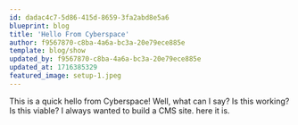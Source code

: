 ```yaml
---
id: dadac4c7-5d86-415d-8659-3fa2abd8e5a6
blueprint: blog
title: 'Hello From Cyberspace'
author: f9567870-c8ba-4a6a-bc3a-20e79ece885e
template: blog/show
updated_by: f9567870-c8ba-4a6a-bc3a-20e79ece885e
updated_at: 1716385329
featured_image: setup-1.jpeg
---
```

This is a quick hello from Cyberspace!
Well, what can I say? Is this working? Is this viable?
I always wanted to build a CMS site. here it is.